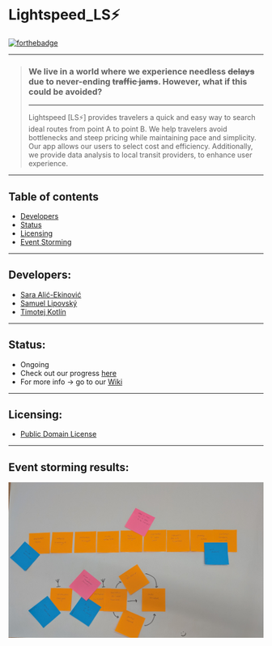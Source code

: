 # Lightspeed_LS⚡
[![forthebadge](https://forthebadge.com/images/badges/built-with-love.svg)](https://media.tenor.com/AkNak8NFhbMAAAAj/beating-heart.gif)

---

> ### We live in a world where we experience needless ~~delays~~ due to never-ending ~~traffic jams~~. However, what if this could be avoided?
> 
> ---
> 
> Lightspeed [LS⚡] provides travelers a quick and easy way to search ideal routes from point A to point B. We help travelers avoid bottlenecks and steep pricing while maintaining pace and simplicity. Our app allows our users to select cost and efficiency. Additionally, we provide data analysis to local transit providers, to enhance user experience.

---

## Table of contents
- [Developers](#developers)
- [Status](#status)
- [Licensing](#licensing)
- [Event Storming](#event-storming-results)

---

## Developers:
- [Sara Alić-Ekinović](https://is.cuni.cz/studium/kdojekdo/index.php?id=3cc50146043f2df7ad0f50fb51f5ed9d&tid=&do=hledani&koho=s&fakulta=11320&prijmeni=Ali%C4%87-Ekinovi%C4%87&ch_prijmeni=0&jmeno=Sara&login=&sidos=&r_zacatek=Z&ch_diakritika=0&ch_translit=0&sustav=&stupr_mode=text&stupr=&sobor_mode=text&sims_mode=text&predm=&rozvrh=&rozvrh_stud=&sdruh=&svyjazyk=&pocet=50&vyhledej=Vyhledej)
- [Samuel Lipovský](https://is.cuni.cz/studium/kdojekdo/index.php?do=detail&si=789500)
- [Timotej Kotlín](https://is.cuni.cz/studium/kdojekdo/index.php?id=3cc50146043f2df7ad0f50fb51f5ed9d&tid=1&do=detail&si=789479)

---

## Status:
- Ongoing
- Check out our progress [here](LightSpeed.pptx)
- For more info -> go to our [Wiki](https://github.com/aliekins/Lightspeed_LS/wiki)

---

## Licensing:
- [Public Domain License](https://wiki.creativecommons.org/wiki/public_domain)

---

## Event storming results:
![Event Brainstorming](Event_Storming.jpg)


